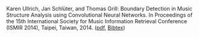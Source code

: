 
Karen Ullrich, Jan Schlüter, and Thomas Grill: Boundary Detection in Music Structure Analysis using Convolutional Neural Networks. In Proceedings of the 15th International Society for Music Information Retrieval Conference (ISMIR 2014), Taipei, Taiwan, 2014. ([pdf](/2014_ismir.pdf), [Bibtex](/bibtex))
